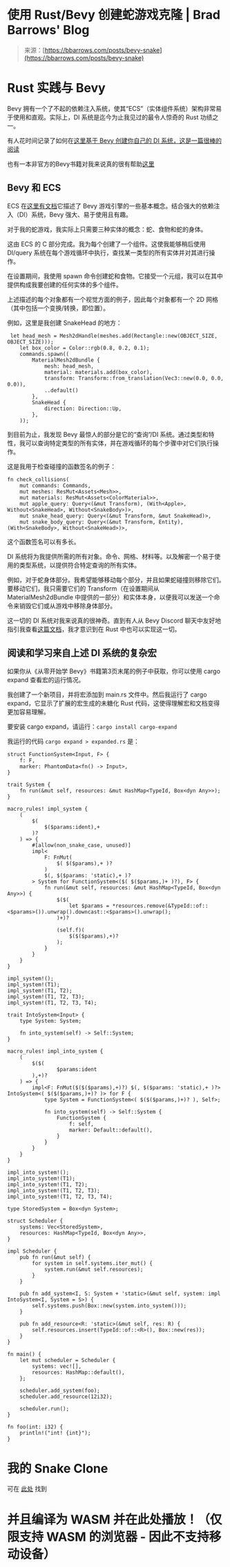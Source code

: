 <!--yml

category: 未分类

date: 2024-05-27 14:59:43

-->

# 使用 Rust/Bevy 创建蛇游戏克隆 | Brad Barrows' Blog

> 来源：[https://bbarrows.com/posts/bevy-snake](https://bbarrows.com/posts/bevy-snake)

# Rust 实践与 Bevy

Bevy 拥有一个了不起的依赖注入系统，使其“ECS”（实体组件系统）架构非常易于使用和直观。实际上，DI 系统是迄今为止我见过的最令人惊奇的 Rust 功绩之一。

有人花时间记录了如何在[这里基于 Bevy 创建你自己的 DI 系统，这是一篇很棒的阅读](https://promethia-27.github.io/dependency_injection_like_bevy_from_scratch/chapter1/system.html)

也有一本非官方的Bevy书籍对我来说真的很有帮助[这里](https://bevy-cheatbook.github.io/programming/intro-data.html)

## Bevy 和 ECS

ECS 在[这里有文档](https://bevyengine.org/learn/quick-start/getting-started/ecs/)它描述了 Bevy 游戏引擎的一些基本概念。结合强大的依赖注入（DI）系统，Bevy 强大、易于使用且有趣。

对于我的蛇游戏，我实际上只需要三种实体的概念：蛇、食物和蛇的身体。

这由 ECS 的 C 部分完成。我为每个创建了一个组件。这使我能够稍后使用 DI/query 系统在每个游戏循环中执行，查找某一类型的所有实体并对其进行操作。

在设置期间，我使用 spawn 命令创建蛇和食物。它接受一个元组，我可以在其中提供构成我要创建的任何实体的多个组件。

上述描述的每个对象都有一个视觉方面的例子，因此每个对象都有一个 2D 网格（其中包括一个变换/转换，即位置）。

例如，这里是我创建 SnakeHead 的地方：

```
 let head_mesh = Mesh2dHandle(meshes.add(Rectangle::new(OBJECT_SIZE, OBJECT_SIZE)));
    let box_color = Color::rgb(0.8, 0.2, 0.1);
    commands.spawn((
        MaterialMesh2dBundle {
            mesh: head_mesh,
            material: materials.add(box_color),
            transform: Transform::from_translation(Vec3::new(0.0, 0.0, 0.0)),
            ..default()
        },
        SnakeHead {
            direction: Direction::Up,
        },
    )); 
```

到目前为止，我发现 Bevy 最惊人的部分是它的“查询”/DI 系统。通过类型和特性，我可以查询特定类型的所有实体，并在游戏循环的每个步骤中对它们执行操作。

这是我用于检查碰撞的函数签名的例子：

```
fn check_collisions(
    mut commands: Commands,
    mut meshes: ResMut<Assets<Mesh>>,
    mut materials: ResMut<Assets<ColorMaterial>>,
    mut apple_query: Query<(&mut Transform), (With<Apple>, Without<SnakeHead>, Without<SnakeBody>)>,
    mut snake_head_query: Query<(&mut Transform, &mut SnakeHead)>,
    mut snake_body_query: Query<(&mut Transform, Entity), (With<SnakeBody>, Without<SnakeHead>)>, 
```

这个函数签名可以有多长。

DI 系统将为我提供所需的所有对象。命令、网格、材料等。以及解密一个易于使用的类型系统，以提供符合特定查询的所有实体。

例如，对于蛇身体部分。我希望能够移动每个部分，并且如果蛇碰撞则移除它们。要移动它们，我只需要它们的 Transform（在设置期间从 MaterialMesh2dBundle 中提供的一部分）和实体本身，以便我可以发送一个命令来销毁它们或从游戏中移除身体部分。

这一切的 DI 系统对我来说真的很神奇。直到有人从 Bevy Discord 聊天中友好地指引我查看[这篇文档](https://promethia-27.github.io/dependency_injection_like_bevy_from_scratch/chapter1/system.html)，我才意识到在 Rust 中也可以实现这一切。

## 阅读和学习来自上述 DI 系统的复杂宏

如果你从《从零开始学 Bevy》书籍第3页末尾的例子中获取，你可以使用 cargo expand 查看宏的运行情况。

我创建了一个新项目，并将宏添加到 main.rs 文件中。然后我运行了 cargo expand，它显示了扩展的宏生成的未糖化 Rust 代码，这使得理解宏和文档变得更加容易理解。

要安装 cargo expand，请运行：`cargo install cargo-expand`

我运行的代码 `cargo expand > expanded.rs` 是：

```
struct FunctionSystem<Input, F> {
    f: F,
    marker: PhantomData<fn() -> Input>,
}

trait System {
    fn run(&mut self, resources: &mut HashMap<TypeId, Box<dyn Any>>);
}

macro_rules! impl_system {
    (
        $(
            $($params:ident),+
        )?
    ) => {
        #[allow(non_snake_case, unused)]
        impl<
            F: FnMut(
                $( $($params),+ )?
            )
            $(, $($params: 'static),+ )?
        > System for FunctionSystem<($( $($params,)+ )?), F> {
            fn run(&mut self, resources: &mut HashMap<TypeId, Box<dyn Any>>) {
                $($(
                    let $params = *resources.remove(&TypeId::of::<$params>()).unwrap().downcast::<$params>().unwrap();
                )+)?

                (self.f)(
                    $($($params),+)?
                );
            }
        }
    }
}

impl_system!();
impl_system!(T1);
impl_system!(T1, T2);
impl_system!(T1, T2, T3);
impl_system!(T1, T2, T3, T4);

trait IntoSystem<Input> {
    type System: System;

    fn into_system(self) -> Self::System;
}

macro_rules! impl_into_system {
    (
        $($(
                $params:ident
        ),+)?
    ) => {
        impl<F: FnMut($($($params),+)?) $(, $($params: 'static),+ )?> IntoSystem<( $($($params,)+)? )> for F {
            type System = FunctionSystem<( $($($params,)+)? ), Self>;

            fn into_system(self) -> Self::System {
                FunctionSystem {
                    f: self,
                    marker: Default::default(),
                }
            }
        }
    }
}

impl_into_system!();
impl_into_system!(T1);
impl_into_system!(T1, T2);
impl_into_system!(T1, T2, T3);
impl_into_system!(T1, T2, T3, T4);

type StoredSystem = Box<dyn System>;

struct Scheduler {
    systems: Vec<StoredSystem>,
    resources: HashMap<TypeId, Box<dyn Any>>,
}

impl Scheduler {
    pub fn run(&mut self) {
        for system in self.systems.iter_mut() {
            system.run(&mut self.resources);
        }
    }

    pub fn add_system<I, S: System + 'static>(&mut self, system: impl IntoSystem<I, System = S>) {
        self.systems.push(Box::new(system.into_system()));
    }

    pub fn add_resource<R: 'static>(&mut self, res: R) {
        self.resources.insert(TypeId::of::<R>(), Box::new(res));
    }
}

fn main() {
    let mut scheduler = Scheduler {
        systems: vec![],
        resources: HashMap::default(),
    };

    scheduler.add_system(foo);
    scheduler.add_resource(12i32);

    scheduler.run();
}

fn foo(int: i32) {
    println!("int! {int}");
} 
```

# 我的 Snake Clone

可在 [此处](https://github.com/bebrws/bevy-snake) 找到

# 并且编译为 WASM 并在此处播放！（仅限支持 WASM 的浏览器 - 因此不支持移动设备）

<canvas id="bevy-portal" tabindex="0" data-raw-handle="1" alt="app" cursor="auto"></canvas>

